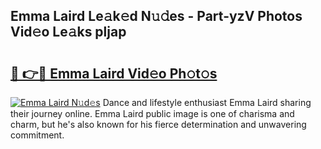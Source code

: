 ## Emma Laird Le𝚊k𝚎d N𝚞𝚍es - Part-yzV Photos Vid𝚎o Le𝚊ks pljap

# <h2><a href="http://fbdj433.evod.top/?m=Emma+Laird">🔗 👉🔴 Emma Laird Vid𝚎o Ph𝚘t𝚘s</a></h2>

[![Emma Laird N𝚞d𝚎s](https://i.imgur.com/8V9OHl7.gif)](http://fbdj433.evod.top/?m=Emma+Laird)
Dance and lifestyle enthusiast Emma Laird sharing their journey online. Emma Laird public image is one of charisma and charm, but he's also known for his fierce determination and unwavering commitment. 
